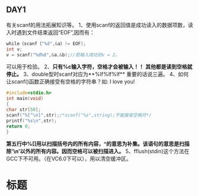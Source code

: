 ﻿## DAY1
 有关scanf的用法拓展知识等。
 1、使用scanf的返回值是成功读入的数据项数，读入时遇到文件结束返回“EOF”,因而有：
``` c
while（scanf（"%d",&a）!= EOF);
int v;
v = scanf("%d%d",&a,&b);//若输入成功则v = 2。
```
可以用于检验。
2、**只有%c输入字符，空格才会被输入！！**
**其他都是读到空格就停止。**
3、double型时scanf对应为**%lf%lf%lf**
重要的话说三遍。
4、如何让scanf()函数正确接受有空格的字符串？如: I love you!
``` c
#include<stdio.h>
int main(void)
{
char str[50];
scanf("%[^\n]",str);/*scanf("%s",string);不能接收空格符*/
printf("%s\n",str);
return 0;
}
```
**第五行中%[]用以扫描括号内的所有内容，^的意思为补集。该语句的意思是扫描除'\n'以外的所有内容。因而空格可以被扫描进入。**
5、fflush(stdin)这个方法在GCC下不可用。（在VC6.0下可以），用以清空缓冲区。

标题
==

 
 